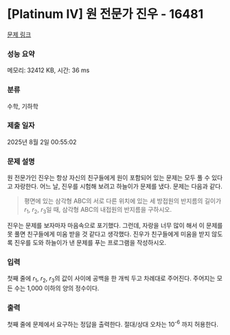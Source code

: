 # [Platinum IV] 원 전문가 진우 - 16481 

[문제 링크](https://www.acmicpc.net/problem/16481) 

### 성능 요약

메모리: 32412 KB, 시간: 36 ms

### 분류

수학, 기하학

### 제출 일자

2025년 8월 2일 00:55:02

### 문제 설명

<p>원 전문가인 진우는 항상 자신의 친구들에게 원이 포함되어 있는 문제는 모두 풀 수 있다고 자랑한다. 어느 날, 진우를 시험해 보려고 하늘이가 문제를 냈다. 문제는 다음과 같다.</p>

<blockquote>
<p>평면에 있는 삼각형 ABC의 서로 다른 위치에 있는 세 방접원의 반지름의 길이가 <em>r</em><sub>1</sub>, <em>r</em><sub>2</sub>, <em>r</em><sub>3</sub>일 때, 삼각형 ABC의 내접원의 반지름을 구하시오.</p>
</blockquote>

<p>진우는 문제를 보자마자 마음속으로 포기했다. 그런데, 자랑을 너무 많이 해서 이 문제를 못 풀면 친구들에게 미움 받을 것 같다고 생각했다. 진우가 친구들에게 미움을 받지 않도록 진우를 도와 하늘이가 낸 문제를 푸는 프로그램을 작성하시오.</p>

### 입력 

 <p>첫째 줄에 <em>r</em><sub>1</sub>, <em>r</em><sub>2</sub>, <em>r</em><sub>3</sub>의 값이 사이에 공백을 한 개씩 두고 차례대로 주어진다. 주어지는 모든 수는 1,000 이하의 양의 정수이다.</p>

### 출력 

 <p>첫째 줄에 문제에서 요구하는 정답을 출력한다. 절대/상대 오차는 10<sup>-6</sup> 까지 허용한다.</p>

